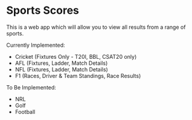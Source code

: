# Sports Scores

This is a web app which will allow you to view all results from a range of sports.

Currently Implemented:

- Cricket (Fixtures Only - T20I, BBL, CSAT20 only)
- AFL (Fixtures, Ladder, Match Details)
- NFL (Fixtures, Ladder, Match Details)
- F1 (Races, Driver & Team Standings, Race Results)

To Be Implemented:

- NRL
- Golf
- Football
